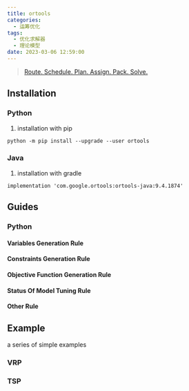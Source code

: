 ```yaml
---
title: ortools
categories:
  - 运筹优化
tags:
  - 优化求解器
  - 理论模型
date: 2023-03-06 12:59:00
---
```


>[Route. Schedule. Plan. Assign. Pack. Solve.](https://developers.google.com/optimization?hl=zh-cn)

## Installation
### Python
1. installation with pip

```commandline
python -m pip install --upgrade --user ortools
```

### Java
1. installation with gradle

```commandline
implementation 'com.google.ortools:ortools-java:9.4.1874'
```

## Guides
### Python
#### Variables Generation Rule

#### Constraints Generation Rule

#### Objective Function Generation Rule


#### Status Of Model Tuning Rule


#### Other Rule

## Example

a series of simple examples

### VRP


### TSP

